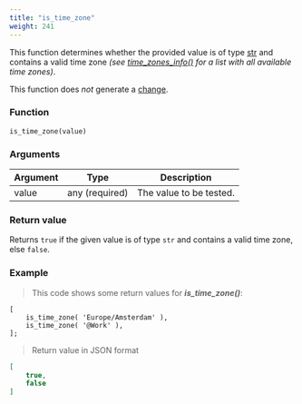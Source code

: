 ```yaml
---
title: "is_time_zone"
weight: 241
---
```


This function determines whether the provided value is of
type [str](../../../data-types/str) and contains a valid time zone *(see [time_zones_info()](../../time_zones_info) for a list with all available time zones)*.

This function does *not* generate a [change](../../../overview/changes).

### Function

`is_time_zone(value)`

### Arguments

Argument | Type | Description
-------- | ---- | -----------
value | any (required) | The value to be tested.

### Return value

Returns `true` if the given value is of type `str` and contains a valid time zone, else `false`.

### Example

> This code shows some return values for ***is_time_zone()***:

```thingsdb,json_response
[
    is_time_zone( 'Europe/Amsterdam' ),
    is_time_zone( '@Work' ),
];
```

> Return value in JSON format

```json
[
    true,
    false
]
```
